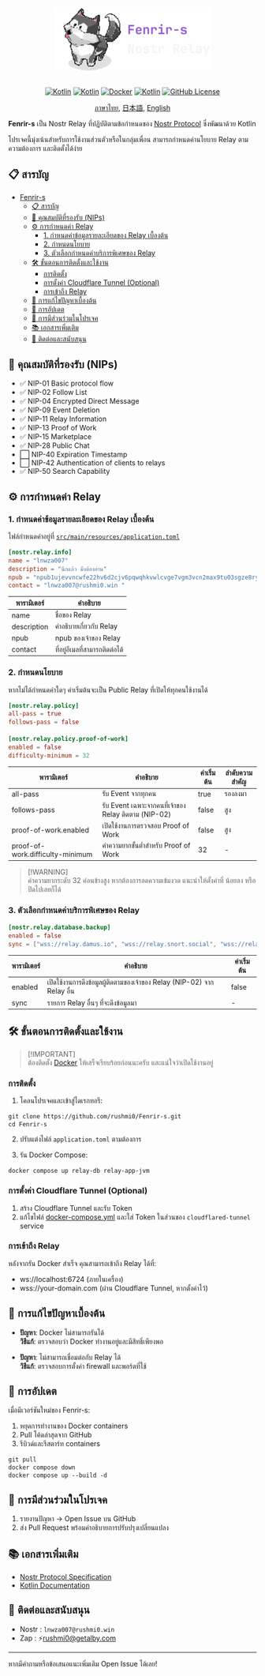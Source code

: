 <div align="center">

  <picture>
    <source media="(prefers-color-scheme: dark)" srcset="./doc/img/logo-0.png" width="315">
    <img alt="Exposed logo" src="./doc/img/logo-1.png" width="315">
  </picture>

</div>
<br>

<div align="center">

[![Kotlin](https://img.shields.io/badge/kotlin-1.9.23-blue.svg?logo=kotlin)](http://kotlinlang.org)
[![Kotlin](https://img.shields.io/badge/GraalVM-21.0.2-blue.svg?logo=github)](https://github.com/graalvm/graalvm-ce-builds/releases/tag/jdk-21.0.2)
[![Docker](https://img.shields.io/badge/docker-4.33.1-blue.svg?logo=docker)](http://kotlinlang.org)
[![Kotlin](https://img.shields.io/badge/sonarqube-10.3-blue.svg?logo=sonarqube)](http://kotlinlang.org)
[![GitHub License](https://img.shields.io/badge/license-MIT-blue.svg?style=flat)](https://github.com/rushmi0/Fenrir-s/blob/main/LICENSE)


[ภาษาไทย](https://github.com/rushmi0/Fenrir-s/blob/main/README.md), [日本語](https://github.com/rushmi0/Fenrir-s/blob/main/doc/README-JP.md), [English](https://github.com/rushmi0/Fenrir-s/blob/main/doc/README-EN.md)
</div>


**Fenrir-s** เป็น Nostr Relay ที่ปฏิบัติตามข้อกำหนดของ [Nostr Protocol](https://github.com/nostr-protocol/nostr)
ซึ่งพัฒนาด้วย Kotlin

โปรเจคนี้มุ่งเน้นสำหรับการใช้งานส่วนตัวหรือในกลุ่มเพื่อน สามารถกำหนดค่านโยบาย Relay ตามความต้องการ และติดตั้งได้ง่าย

## 📋 สารบัญ

- [Fenrir-s](#fenrir-s)
   - [📋 สารบัญ](#-สารบัญ)
   - [🚀 คุณสมบัติที่รองรับ (NIPs)](#-คุณสมบัติที่รองรับ-nips)
   - [⚙️ การกำหนดค่า Relay](#️-การกำหนดค่า-relay)
      - [1. กำหนดค่าข้อมูลรายละเอียดของ Relay เบื้องต้น](#1-กำหนดค่าข้อมูลรายละเอียดของ-relay-เบื้องต้น)
      - [2. กำหนดนโยบาย](#2-กำหนดนโยบาย)
      - [3. ตัวเลือกกำหนดค่าบริการพิเศษของ Relay](#3-ตัวเลือกกำหนดค่าบริการพิเศษของ-relay)
   - [🛠 ขั้นตอนการติดตั้งและใช้งาน](#-ขั้นตอนการติดตั้งและใช้งาน)
      - [การติดตั้ง](#การติดตั้ง)
      - [การตั้งค่า Cloudflare Tunnel (Optional)](#การตั้งค่า-cloudflare-tunnel-optional)
      - [การเข้าถึง Relay](#การเข้าถึง-relay)
   - [🔧 การแก้ไขปัญหาเบื้องต้น](#-การแก้ไขปัญหาเบื้องต้น)
   - [🔄 การอัปเดต](#-การอัปเดต)
   - [👥 การมีส่วนร่วมในโปรเจค](#-การมีส่วนร่วมในโปรเจค)
   - [📚 เอกสารเพิ่มเติม](#-เอกสารเพิ่มเติม)
   - [💬 ติดต่อและสนับสนุน](#-ติดต่อและสนับสนุน)

## 🚀 คุณสมบัติที่รองรับ (NIPs)

- ✅ NIP-01 Basic protocol flow
- ✅ NIP-02 Follow List
- ✅ NIP-04 Encrypted Direct Message
- ✅ NIP-09 Event Deletion
- ✅ NIP-11 Relay Information
- ✅ NIP-13 Proof of Work
- ✅ NIP-15 Marketplace
- ✅ NIP-28 Public Chat
- ⬜ NIP-40 Expiration Timestamp
- ⬜ NIP-42 Authentication of clients to relays
- ✅ NIP-50 Search Capability

## ⚙️ การกำหนดค่า Relay

### 1. กำหนดค่าข้อมูลรายละเอียดของ Relay เบื้องต้น

ไฟล์กำหนดค่าอยู่ที่ [`src/main/resources/application.toml`](src/main/resources/application.toml)

```toml
[nostr.relay.info]
name = "lnwza007"
description = "นึกแล้ว มึงต้องอ่าน"
npub = "npub1ujevvncwfe22hv6d2cjv6pqwqhkvwlcvge7vgm3vcn2max9tu03sgze8ry"
contact = "lnwza007@rushmi0.win "
```

| พารามิเตอร์ | คำอธิบาย                       |
|-------------|--------------------------------|
| name        | ชื่อของ Relay                  |
| description | คำอธิบายเกี่ยวกับ Relay        |
| npub        | npub ของเจ้าของ Relay          |
| contact     | ที่อยู่อีเมลที่สามารถติดต่อได้ |

### 2. กำหนดนโยบาย

หากไม่ได้กำหนดค่าใดๆ ค่าเริ่มต้นจะเป็น Public Relay ที่เปิดให้ทุกคนใช้งานได้

```toml
[nostr.relay.policy]
all-pass = true
follows-pass = false

[nostr.relay.policy.proof-of-work]
enabled = false
difficulty-minimum = 32
```

| พารามิเตอร์                      | คำอธิบาย                                             | ค่าเริ่มต้น | ลำดับความสำคัญ |
|----------------------------------|------------------------------------------------------|-------------|----------------|
| all-pass                         | รับ Event จากทุกคน                                   | true        | รองลงมา        |
| follows-pass                     | รับ Event เฉพาะจากคนที่เจ้าของ Relay ติดตาม (NIP-02) | false       | สูง            |
| proof-of-work.enabled            | เปิดใช้งานการตรวจสอบ Proof of Work                   | false       | สูง            |
| proof-of-work.difficulty-minimum | ค่าความยากขั้นต่ำสำหรับ Proof of Work                | 32          | -              |

> [!WARNING]\
> ค่าความยากระดับ 32 ค่อนข้างสูง หากต้องการลดความเข้มงวด แนะนำให้ตั้งค่าที่ น้อยลง หรือปิดไปเลยก็ได้

### 3. ตัวเลือกกำหนดค่าบริการพิเศษของ Relay

```toml
[nostr.relay.database.backup]
enabled = false
sync = ["wss://relay.damus.io", "wss://relay.snort.social", "wss://relay.siamstr.com", "wss://relay.notoshi.win"]
```

| พารามิเตอร์ | คำอธิบาย                                                                | ค่าเริ่มต้น |
|-------------|-------------------------------------------------------------------------|-------------|
| enabled     | เปิดใช้งานการดึงข้อมูลผู้ติดตามของเจ้าของ Relay (NIP-02) จาก Relay อื่น | false       |
| sync        | รายการ Relay อื่นๆ ที่จะดึงข้อมูลมา                                     | -           |

## 🛠 ขั้นตอนการติดตั้งและใช้งาน

> [!IMPORTANT]\
> ต้องติดตั้ง [Docker](https://www.docker.com/products/docker-desktop/) ให้เสร็จเรียบร้อยก่อนนะครับ
> และแน่ใจว่าเปิดใช้งานอยู่

### การติดตั้ง

1. โคลนโปรเจคและเข้าสู่ไดเรกทอรี:

```shell
git clone https://github.com/rushmi0/Fenrir-s.git
cd Fenrir-s
```

2. ปรับแต่งไฟล์ `application.toml` ตามต้องการ

3. รัน Docker Compose:

```shell
docker compose up relay-db relay-app-jvm
```

### การตั้งค่า Cloudflare Tunnel (Optional)

1. สร้าง Cloudflare Tunnel และรับ Token
2. แก้ไขไฟล์ [docker-compose.yml](docker-compose.yml) และใส่ Token ในส่วนของ `cloudflared-tunnel` service

### การเข้าถึง Relay

หลังจากรัน Docker สำเร็จ คุณสามารถเข้าถึง Relay ได้ที่:

- ws://localhost:6724 (ภายในเครื่อง)
- wss://your-domain.com (ผ่าน Cloudflare Tunnel, หากตั้งค่าไว้)

## 🔧 การแก้ไขปัญหาเบื้องต้น

- **ปัญหา**: Docker ไม่สามารถรันได้\
  **วิธีแก้**: ตรวจสอบว่า Docker ทำงานอยู่และมีสิทธิ์เพียงพอ

- **ปัญหา**: ไม่สามารถเชื่อมต่อกับ Relay ได้\
  **วิธีแก้**: ตรวจสอบการตั้งค่า firewall และพอร์ตที่ใช้

## 🔄 การอัปเดต

เมื่อมีเวอร์ชันใหม่ของ Fenrir-s:

1. หยุดการทำงานของ Docker containers
2. Pull โค้ดล่าสุดจาก GitHub
3. รีบิวด์และรีสตาร์ท containers

```shell
git pull
docker compose down
docker compose up --build -d
```

## 👥 การมีส่วนร่วมในโปรเจค

1. รายงานปัญหา -> Open Issue บน GitHub
2. ส่ง Pull Request พร้อมคำอธิบายการปรับปรุงเปลี่ยนแปลง

## 📚 เอกสารเพิ่มเติม

- [Nostr Protocol Specification](https://github.com/nostr-protocol/nips)
- [Kotlin Documentation](https://kotlinlang.org/docs/home.html)

## 💬 ติดต่อและสนับสนุน

- Nostr : `lnwza007@rushmi0.win`
- Zap : ⚡rushmi0@getalby.com

---

หากมีคำถามหรือข้อเสนอแนะเพิ่มเติม Open Issue ได้เลย!
